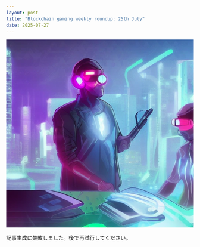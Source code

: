 ```yaml
---
layout: post
title: "Blockchain gaming weekly roundup: 25th July"
date: 2025-07-27
---
```


![記事画像](assets/images/20250727_web3.png)

記事生成に失敗しました。後で再試行してください。
